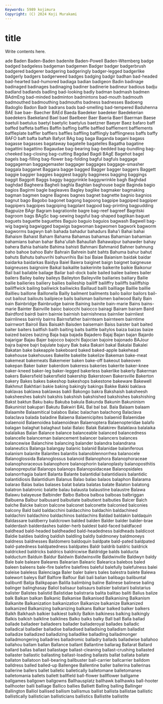 ```yaml
---
Keywords: 5989 kojimura
Copyright: (C) 2024 Koji Murakami
---
```


# title

Write contents here.



ade Baden
Baden-Baden badenite Baden-Powell Baden-Wtemberg badge badged badgeless badgeman badgemen Badger
badger badgerbrush badgered badgerer badgering badgeringly badger-legged badgerlike badgerly badgers
badgerweed badges badging badgir badhan bad-headed bad-hearted bad-humored badiaga badian
badigeon Badin badinage badinaged badinages badinaging badiner badinerie badineur badious
badju badland badlands badling bad-looking badly badman badmash badmen BAdmEng
bad-minded badminton badmintons bad-mouth badmouth badmouthed badmouthing badmouths badness badnesses
Badoeng Badoglio Badon Badr badrans bads bad-smelling bad-tempered Baduhenna BAE
bae bae- Baecher BAEd Baeda Baedeker baedeker Baedekerian baedekers Baekeland
Bael bael Baelbeer Baer Baeria Baerl Baerman Baese baetuli baetulus
baetyl baetylic baetylus baetzner Baeyer Baez bafaro baff baffed baffeta
baffies Baffin baffing baffle baffled bafflement bafflements baffleplate baffler bafflers
baffles baffling bafflingly bafflingness baffs baffy BAFO baft bafta baftah
Bafyot BAg bag baga Baganda bagani bagass bagasse bagasses bagataway
bagatelle bagatelles Bagatha bagatine bagattini bagattino Bagaudae bag-bearing bag-bedded bag-bundling
bag-cheeked bag-closing bag-cutting Bagdad Bagdi BAgE Bagehot bagel bagels bag-filling
bag-flower bag-folding bagful bagfuls baggage baggageman baggagemaster baggager baggages baggage-smasher
baggala bagganet Baggara bagge bagged Bagger bagger baggers Baggett baggie
baggier baggies baggiest baggily bagginess bagging baggings baggit Baggott Baggs
baggy baggyrinkle baggywrinkle bagh Baghdad baghdad Bagheera Bagheli baghla Baghlan
baghouse bagie Baginda bagio bagios Bagirmi bagle bagleaves Bagley baglike
bagmaker bagmaking bagman bagmen bagne Bagnes bagnes bagnet bagnette bagnio
bagnios bagnut bago Bagobo bagonet bagong bagoong bagpipe bagpiped bagpiper
bagpipers bagpipes bagpiping bagplant bagpod bag-printing bagpudding Bagpuize BAgr Bagram
bagrationite bagre bag-reef bagreef Bagritski bagroom bags BAgSc bag-sewing bagsful
bag-shaped bagtikan baguet baguets baguette baguettes Baguio baguio baguios bagwash
Bagwell bag-wig bagwig bagwigged bagwigs bagwoman bagwomen bagwork bagworm bagworms
bagwyn bah bahada bahadur bahadurs Baha'i Bahai bahai Bahaism Bahaist
Baham Bahama Bahamas bahamas Bahamian bahamian bahamians bahan bahar Baha'ullah
Bahaullah Bahawalpur bahawder bahay bahera Bahia bahiaite Bahima bahisti Bahmani
Bahmanid Bahner bahnung baho bahoe bahoo Bahr Bahrain Bahrein baht
bahts Bahuma bahur bahut bahuts Bahutu bahuvrihi bahuvrihis Bai bai
Baiae Baianism baidak baidar baidarka baidarkas Baidya Baiel Baiera baiginet
baign baignet baigneuse baigneuses baignoire Baikal baikalite baikerinite baikerite baikie
Baikonur Bail bail bailable bailage Bailar bail-dock baile bailed bailee
bailees bailer bailers Bailey bailey baileys Baileyton Baileyville bailiaries bailiary
Bailie bailie bailieries bailiery bailies bailieship bailiff bailiffry bailiffs bailiffship
bailiffwick bailing bailiwick bailiwicks Baillaud bailli bailliage Baillie baillie Baillieu
baillone Baillonella Bailly bailment bailments bailo bailor bailors bail-out bailout
bailouts bailpiece bails bailsman bailsmen bailwood Baily Bain bain Bainbridge
Bainbrudge bainie Baining bainite bain-marie Bains bains-marie Bainter Bainville baioc
baiocchi baiocco bairagi Bairam bairam Baird Bairdford bairdi bairn bairnie
bairnish bairnishness bairnlier bairnliest bairnliness bairnly bairns Bairnsfather bairnteam bairnteem
bairntime bairnwort Bairoil Bais Baisakh Baisden baisemain Baiss baister bait
baited baiter baiters baitfish baith baiting baits baittle baitylos baiza
baizas baize baized baizes baizing Baja baja bajada Bajadero Bajaj
Bajan bajan Bajardo bajarigar Bajau Bajer bajocco bajochi Bajocian bajoire
bajonado BAJour bajra bajree bajri bajulate bajury Bak baka Bakairi
bakal Bakalai Bakalei Bakatan bake bakeapple bakeboard baked baked-apple bakehead
bakehouse bakehouses Bakelite bakelite bakelize Bakeman bake-meat bakemeat bakemeats Bakemeier
baken bake-off bakeout bakeoven bakepan Baker baker bakerdom bakeress bakeries
bakerite baker-knee baker-kneed baker-leg baker-legged bakerless bakerlike bakerly Bakerman bakers
Bakersfield bakersfield bakership Bakerstown Bakersville Bakerton bakery Bakes bakes bakeshop
bakeshops bakestone bakeware Bakewell Bakhmut Bakhtiari bakie baking bakingly bakings
Bakke Bakki baklava baklavas baklawa baklawas bakli Bakongo bakra Bakshaish
baksheesh baksheeshes bakshi bakshis bakshish bakshished bakshishes bakshishing Bakst baktun
Baku baku Bakuba bakula Bakunda Bakunin Bakuninism Bakuninist bakupari Bakutu
Bakwiri BAL Bal bal bal. Bala Balaam balaam Balaamite Balaamitical
balabos Balac balachan balachong Balaclava balaclava balada baladine Balaena Balaenicipites
balaenid Balaenidae balaenoid Balaenoidea balaenoidean Balaenoptera Balaenopteridae balafo balagan balaghat
balaghaut balai Balaic Balak Balakirev Balaklava balalaika balalaikas Balan Balance
balance balanceable balanced balancedness balancelle balanceman balancement balancer balancers balances
balancewise Balanchine balancing balander balandra balandrana balaneutics Balanga balangay balanic
balanid Balanidae balaniferous balanism balanite Balanites balanitis balanoblennorrhea balanocele Balanoglossida
Balanoglossus balanoid Balanophora Balanophoraceae balanophoraceous balanophore balanophorin balanoplasty balanoposthitis balanopreputial
Balanops balanops Balanopsidaceae Balanopsidales balanorrhagia balant Balanta Balante balantidial balantidiasis
balantidic balantidiosis Balantidium Balanus Balao balao balaos balaphon Balarama balarao
Balas balas balases balat balata balatas balate Balaton balatong balatron
balatronic balatte balau balausta balaustine balaustre Balawa Balawu balayeuse Balbinder
Balbo Balboa balboa balboas balbriggan Balbuena Balbur balbusard balbutiate balbutient
balbuties Balcer Balch balche Balcke balcon balcone balconet balconette balconied
balconies balcony Bald bald baldacchini baldacchino baldachin baldachined baldachini baldachino
baldachinos baldachins Baldad baldakin baldaquin Baldassare baldberry baldcrown balded balden
Balder balder balder-brae balderdash balderdashes balder-herb baldest bald-faced baldfaced baldhead
bald-headed baldheaded bald-headedness baldheads baldicoot Baldie baldies balding baldish baldling
baldly baldmoney baldmoneys baldness baldnesses Baldomero baldoquin baldpate bald-pated baldpated
bald-patedness baldpatedness baldpates Baldr baldrib baldric baldrick baldricked baldricks baldrics
baldricwise Baldridge balds balducta balductum Balduin Baldur Baldwin Baldwinsville Baldwinville
Baldwyn baldy Bale bale baleare Baleares Balearian Balearic Balearica balebos
baled baleen baleens bale-fire balefire balefires baleful balefully balefulness balei
baleise baleless Balenciaga Baler baler balers bales balestra balete Balewa
balewort baleys Balf Balfore Balfour Bali bali balian balibago balibuntal
balibuntl Balija Balikpapan Balilla balimbing baline Balinese balinese baling balinger
balinghasay Baliol balisaur balisaurs balisier balistarii balistarius balister Balistes balistid
Balistidae balistraria balita balitao baliti Balius balize balk Balkan balkan
Balkanic Balkanise Balkanised Balkanising Balkanism Balkanite Balkanization balkanization Balkanize balkanize
Balkanized balkanized Balkanizing balkanizing balkans Balkar balked balker balkers Balkh
Balkhash balkier balkiest balkily Balkin balkiness balking balkingly Balkis balkish
balkline balklines Balko balks balky Ball ball Balla ballad ballade
balladeer balladeers ballader balladeroyal ballades balladic balladical balladier balladise balladised
balladising balladism balladist balladize balladized balladizing balladlike balladling balladmonger balladmongering
balladries balladromic balladry ballads balladwise ballahoo ballahou ballam ballan Ballance
ballant Ballantine ballarag Ballarat Ballard ballard ballas ballast ballastage ballast-cleaning
ballast-crushing ballasted ballaster ballastic ballasting ballast-loading ballasts ballat ballata ballate
ballaton ballatoon ball-bearing ballbuster ball-carrier ballcarrier balldom balldress balled balled-up
Ballengee Ballentine baller ballerina ballerinas ballerine ballers ballet balletic balletically
balletomane balletomanes balletomania ballets ballett ballfield ball-flower ballflower ballgame ballgames
ballgown ballgowns Ballhausplatz ballhawk ballhawks ball-hooter ballhooter balli balliage Ballico
ballies Balliett Balling balling Ballinger Ballington Balliol ballised ballism ballismus
ballist ballista ballistae ballistic ballistically ballistician ballisticians ballistics Ballistite ballistite
